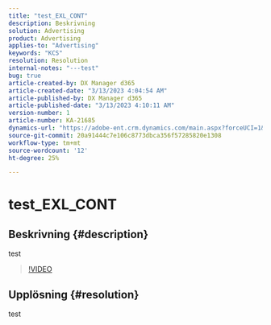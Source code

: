```yaml
---
title: "test_EXL_CONT"
description: Beskrivning
solution: Advertising
product: Advertising
applies-to: "Advertising"
keywords: "KCS"
resolution: Resolution
internal-notes: "---test"
bug: true
article-created-by: DX Manager d365
article-created-date: "3/13/2023 4:04:54 AM"
article-published-by: DX Manager d365
article-published-date: "3/13/2023 4:10:11 AM"
version-number: 1
article-number: KA-21685
dynamics-url: "https://adobe-ent.crm.dynamics.com/main.aspx?forceUCI=1&pagetype=entityrecord&etn=knowledgearticle&id=6c58ae34-54c1-ed11-83ff-6045bd006239"
source-git-commit: 20a91444c7e106c8773dbca356f57285820e1308
workflow-type: tm+mt
source-wordcount: '12'
ht-degree: 25%

---
```


# test_EXL_CONT

## Beskrivning {#description}

test

>[!VIDEO](https://video.tv.adobe.com/v/18696?quality=9&amp;learn=on)




## Upplösning {#resolution}


test
